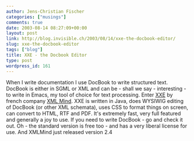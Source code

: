 ```yaml
---
author: Jens-Christian Fischer
categories: ["musings"]
comments: true
date: 2003-08-14 08:27:09+00:00
layout: post
link: http://blog.invisible.ch/2003/08/14/xxe-the-docbook-editor/
slug: xxe-the-docbook-editor
tags: ["blog"]
title: XXE - the Docbook Editor
type: post
wordpress_id: 161
---
```


When I write documentation I use DocBook to write structured text. DocBook is either in SGML or XML and can be - shall we say - interesting - to write in Emacs, my tool of choice for text processing.
Enter [XXE](http://www.xmlmind.com/xmleditor/index.html) by french company [XML Mind](http://www.xmlmind.com/). XXE is written in Java, does WYSIWIG editing of DocBook (or other XML schemata), uses CSS to format things on screen, can convert to HTML, RTF and PDF. It's extremely fast, very full featured and generally a joy to use.
If you need to write DocBook - go and check it out.
Oh - the standard version is free too - and has a very liberal license for use. And XMLMind just released version 2.4
